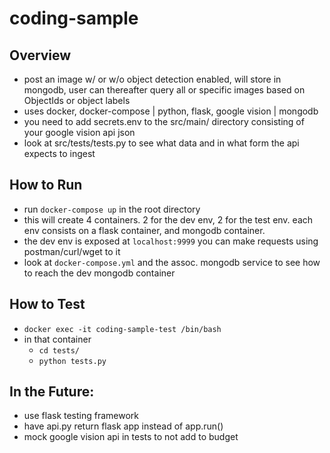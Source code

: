 # coding-sample

## Overview

-   post an image w/ or w/o object detection enabled, will store in mongodb, user can thereafter query all or specific images based on ObjectIds or object labels
-   uses docker, docker-compose | python, flask, google vision | mongodb
-   you need to add secrets.env to the src/main/ directory consisting of your google vision api json
-   look at src/tests/tests.py to see what data and in what form the api expects to ingest

## How to Run

-   run `docker-compose up` in the root directory
-   this will create 4 containers. 2 for the dev env, 2 for the test env. each env consists on a flask container, and mongodb container.
-   the dev env is exposed at `localhost:9999` you can make requests using postman/curl/wget to it
-   look at `docker-compose.yml` and the assoc. mongodb service to see how to reach the dev mongodb container

## How to Test

-   `docker exec -it coding-sample-test /bin/bash`
-   in that container
    -   `cd tests/`
    -   `python tests.py`

## In the Future:

-   use flask testing framework
-   have api.py return flask app instead of app.run()
-   mock google vision api in tests to not add to budget
